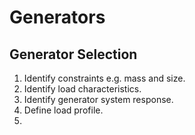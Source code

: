 # Generators

## Generator Selection

1. Identify constraints e.g. mass and size.
1. Identify load characteristics.
1. Identify generator system response.
1. Define load profile.
1. 
